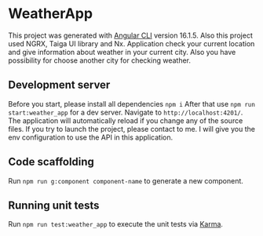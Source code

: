 # WeatherApp

This project was generated with [Angular CLI](https://github.com/angular/angular-cli) version 16.1.5.
Also this project used NGRX, Taiga UI library and Nx.
Application check your current location and give information about weather in your current city. 
Also you have possibility for choose another city for checking weather.

## Development server
Before you start, please install all dependencies `npm i`
After that use `npm run start:weather_app` for a dev server. Navigate to `http://localhost:4201/`. The application will automatically reload if you change any of the source files.
If you try to launch the project, please contact to me. I will give you the env configuration to use the API in this application.

## Code scaffolding

Run `npm run g:component component-name` to generate a new component.

## Running unit tests

Run `npm run test:weather_app` to execute the unit tests via [Karma](https://karma-runner.github.io).

